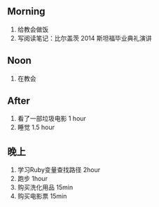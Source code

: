 ## Morning

1. 给教会做饭
2. 写阅读笔记：比尔盖茨 2014 斯坦福毕业典礼演讲

## Noon

1. 在教会

## After

1. 看了一部垃圾电影 1 hour
2. 睡觉 1.5 hour


## 晚上

1. 学习Ruby变量查找路径 2hour
2. 跑步 1hour
3. 购买洗化用品 15min
4. 购买电影票 15min